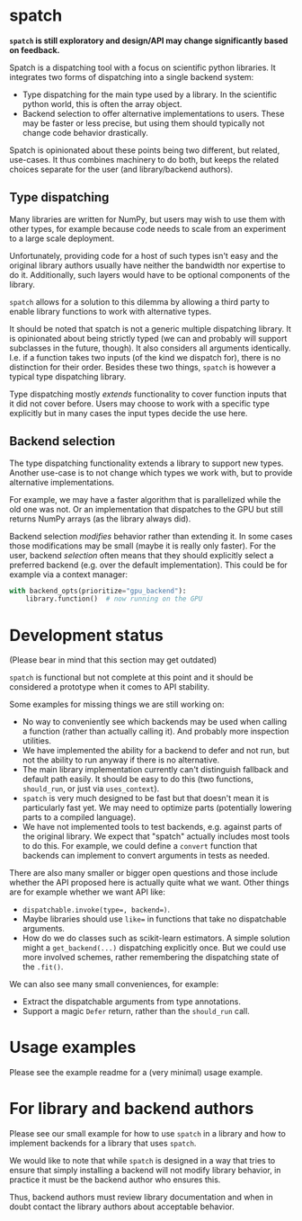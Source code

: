 # spatch

**`spatch` is still exploratory and design/API may change significantly
based on feedback.**

<!-- SPHINX-START -->

Spatch is a dispatching tool with a focus on scientific python libraries.
It integrates two forms of dispatching into a single backend system:

- Type dispatching for the main type used by a library.
  In the scientific python world, this is often the array object.
- Backend selection to offer alternative implementations to users.
  These may be faster or less precise, but using them should typically
  not change code behavior drastically.

Spatch is opinionated about these points being two different, but related,
use-cases.
It thus combines machinery to do both, but keeps the related choices
separate for the user (and library/backend authors).

## Type dispatching

Many libraries are written for NumPy, but users may wish to use them
with other types, for example because code needs to scale from an experiment
to a large scale deployment.

Unfortunately, providing code for a host of such types isn't easy
and the original library authors usually have neither the bandwidth nor
expertise to do it. Additionally, such layers would have to be optional
components of the library.

`spatch` allows for a solution to this dilemma by allowing a third party
to enable library functions to work with alternative types.

It should be noted that spatch is not a generic multiple dispatching
library. It is opinionated about being strictly typed (we can and probably
will support subclasses in the future, though).
It also considers all arguments identically. I.e. if a function takes
two inputs (of the kind we dispatch for), there is no distinction for
their order.
Besides these two things, `spatch` is however a typical type dispatching
library.

Type dispatching mostly _extends_ functionality to cover function inputs
that it did not cover before.
Users may choose to work with a specific type explicitly but in many cases
the input types decide the use here.

## Backend selection

The type dispatching functionality extends a library to support new types.
Another use-case is to not change which types we work with, but to
provide alternative implementations.

For example, we may have a faster algorithm that is parallelized while the
old one was not. Or an implementation that dispatches to the GPU but still
returns NumPy arrays (as the library always did).

Backend selection _modifies_ behavior rather than extending it. In some
cases those modifications may be small (maybe it is really only faster).
For the user, backend _selection_ often means that they should explicitly
select a preferred backend (e.g. over the default implementation).
This could be for example via a context manager:

```python
with backend_opts(prioritize="gpu_backend"):
    library.function()  # now running on the GPU
```

<!-- SPHINX-STOP -->

# Development status

(Please bear in mind that this section may get outdated)

`spatch` is functional but not complete at this point and
it should be considered a prototype when it comes to API stability.

Some examples for missing things we are still working on:

- No way to conveniently see which backends may be used when calling a
  function (rather than actually calling it). And probably more inspection
  utilities.
- We have implemented the ability for a backend to defer and not run,
  but not the ability to run anyway if there is no alternative.
- The main library implementation currently can't distinguish fallback
  and default path easily. It should be easy to do this (two functions,
  `should_run`, or just via `uses_context`).
- `spatch` is very much designed to be fast but that doesn't mean it
  is particularly fast yet. We may need to optimize parts (potentially
  lowering parts to a compiled language).
- We have not implemented tools to test backends, e.g. against parts
  of the original library. We expect that "spatch" actually includes most
  tools to do this. For example, we could define a `convert` function
  that backends can implement to convert arguments in tests as needed.

There are also many smaller or bigger open questions and those include whether
the API proposed here is actually quite what we want.
Other things are for example whether we want API like:

- `dispatchable.invoke(type=, backend=)`.
- Maybe libraries should use `like=` in functions that take no dispatchable
  arguments.
- How do we do classes such as scikit-learn estimators. A simple solution might
  a `get_backend(...)` dispatching explicitly once. But we could use more involved
  schemes, rather remembering the dispatching state of the `.fit()`.

We can also see many small conveniences, for example:

- Extract the dispatchable arguments from type annotations.
- Support a magic `Defer` return, rather than the `should_run` call.

# Usage examples

Please see the example readme for a (very minimal) usage example.

# For library and backend authors

Please see our small example for how to use `spatch` in a library and how to
implement backends for a library that uses `spatch`.

We would like to note that while `spatch` is designed in a way that tries
to ensure that simply installing a backend will not modify library behavior,
in practice it must be the backend author who ensures this.

Thus, backend authors must review library documentation and when in doubt
contact the library authors about acceptable behavior.
